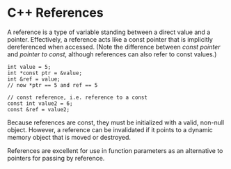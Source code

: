 # C++ References #
A reference is a type of variable standing between a direct value and a pointer.
Effectively, a reference acts like a const pointer that is implicitly
dereferenced when accessed.  (Note the difference between _const pointer_ and
_pointer to const_, although references can also refer to const values.)
```
int value = 5;
int *const ptr = &value;
int &ref = value;
// now *ptr == 5 and ref == 5

// const reference, i.e. reference to a const
const int value2 = 6;
const &ref = value2;
```
Because references are const, they must be initialized with a valid, non-null
object.  However, a reference can be invalidated if it points to a dynamic
memory object that is moved or destroyed.

References are excellent for use in function parameters as an alternative to
pointers for passing by reference.
